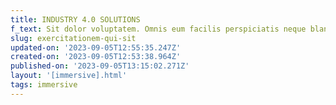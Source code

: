 ```yaml
---
title: INDUSTRY 4.0 SOLUTIONS
f_text: Sit dolor voluptatem. Omnis eum facilis perspiciatis neque blanditiis
slug: exercitationem-qui-sit
updated-on: '2023-09-05T12:55:35.247Z'
created-on: '2023-09-05T12:53:38.964Z'
published-on: '2023-09-05T13:15:02.271Z'
layout: '[immersive].html'
tags: immersive
---
```




